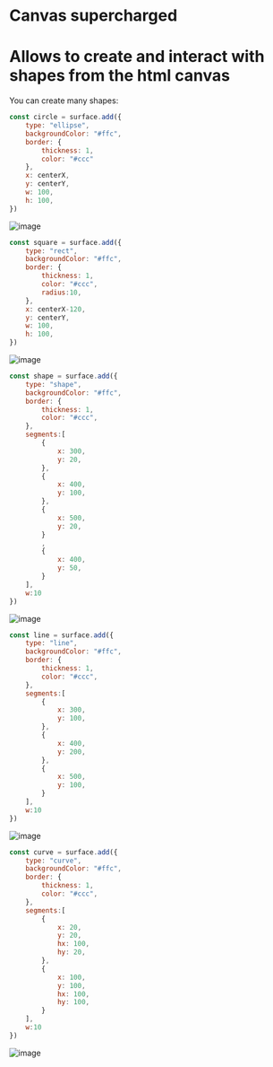 # Canvas supercharged


# Allows to create and interact with shapes from the html canvas

You can create many shapes:


```js
const circle = surface.add({
    type: "ellipse",
    backgroundColor: "#ffc",
    border: {
        thickness: 1,
        color: "#ccc"
    },
    x: centerX,
    y: centerY,
    w: 100,
    h: 100,
})
```
![image](https://github.com/Thiago099/canvas-supercharged/assets/66787043/fce29c44-bf00-4fe2-86a0-94da624a726f)
```js
const square = surface.add({
    type: "rect",
    backgroundColor: "#ffc",
    border: {
        thickness: 1,
        color: "#ccc",
        radius:10,
    },
    x: centerX-120,
    y: centerY,
    w: 100,
    h: 100,
})
```
![image](https://github.com/Thiago099/canvas-supercharged/assets/66787043/190e9961-2bb7-41ac-8ed1-4b7cfc183f78)
```js
const shape = surface.add({
    type: "shape",
    backgroundColor: "#ffc",
    border: {
        thickness: 1,
        color: "#ccc",
    },
    segments:[
        {
            x: 300,
            y: 20,
        },
        {
            x: 400,
            y: 100,
        },
        {
            x: 500,
            y: 20,
        }
        ,
        {
            x: 400,
            y: 50,
        }
    ],
    w:10
})
```
![image](https://github.com/Thiago099/canvas-supercharged/assets/66787043/62125939-4c48-438f-99a0-ab729a432189)
```js
const line = surface.add({
    type: "line",
    backgroundColor: "#ffc",
    border: {
        thickness: 1,
        color: "#ccc",
    },
    segments:[
        {
            x: 300,
            y: 100,
        },
        {
            x: 400,
            y: 200,
        },
        {
            x: 500,
            y: 100,
        }
    ],
    w:10
})
```
![image](https://github.com/Thiago099/canvas-supercharged/assets/66787043/2190c782-6fb5-4745-b419-2a9a966fb3a0)
```js
const curve = surface.add({
    type: "curve",
    backgroundColor: "#ffc",
    border: {
        thickness: 1,
        color: "#ccc",
    },
    segments:[
        {
            x: 20,
            y: 20,
            hx: 100,
            hy: 20,
        },
        {
            x: 100,
            y: 100,
            hx: 100,
            hy: 100,
        }
    ],
    w:10
})
```
![image](https://github.com/Thiago099/canvas-supercharged/assets/66787043/629fa4dd-f591-4bbd-aa35-0ec9f55c6876)

